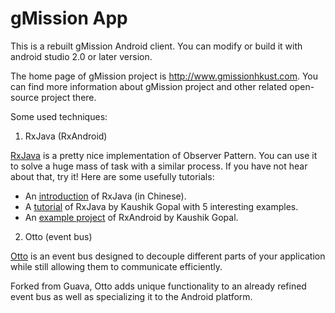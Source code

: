# gMission App

This is a rebuilt gMission Android client. You can modify or build it with android studio 2.0 or later version.

The home page of gMission project is http://www.gmissionhkust.com. You can find more information about gMission project and other related open-source project there.


Some used techniques:

1. RxJava (RxAndroid)

[RxJava](https://github.com/ReactiveX/RxJava) is a pretty nice implementation of Observer Pattern. You can use it to solve a huge mass of task with a similar process. If you have not hear about that, try it!
Here are some usefully tutorials:

* An [introduction](http://gank.io/post/560e15be2dca930e00da1083) of RxJava (in Chinese).
* A [tutorial](https://newcircle.com/s/post/1744/2015/06/29/learning-rxjava-for-android-by-example) of RxJava by Kaushik Gopal with 5 interesting examples.
* An [example project](https://github.com/kaushikgopal/RxJava-Android-Samples) of RxAndroid by Kaushik Gopal.

2. Otto (event bus)

[Otto](http://square.github.io/otto/) is an event bus designed to decouple different parts of your application while still allowing them to communicate efficiently.

Forked from Guava, Otto adds unique functionality to an already refined event bus as well as specializing it to the Android platform.